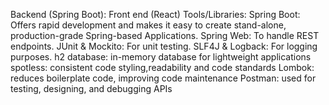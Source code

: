 Backend (Spring Boot):
Front end (React)
Tools/Libraries:
Spring Boot: Offers rapid development and makes it easy to create stand-alone, production-grade Spring-based Applications.
Spring Web: To handle REST endpoints.
JUnit & Mockito: For unit testing.
SLF4J & Logback: For logging purposes.
h2 database: in-memory database for lightweight applications
spotless:  consistent code styling,readability and code standards
Lombok: reduces boilerplate code, improving code maintenance
Postman: used for testing, designing, and debugging APIs